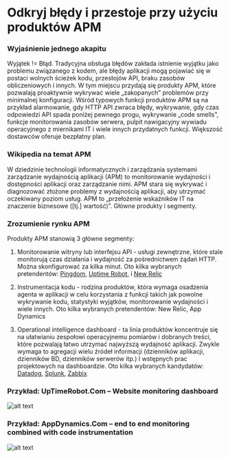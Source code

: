 # Odkryj błędy i przestoje przy użyciu produktów APM


### Wyjaśnienie jednego akapitu

Wyjątek != Błąd. Tradycyjna obsługa błędów zakłada istnienie wyjątku jako problemu związanego z kodem, ale błędy aplikacji mogą pojawiać się w postaci wolnych ścieżek kodu, przestojów API, braku zasobów obliczeniowych i innych. W tym miejscu przydają się produkty APM, które pozwalają proaktywnie wykrywać wiele „zakopanych” problemów przy minimalnej konfiguracji. Wśród typowych funkcji produktów APM są na przykład alarmowanie, gdy HTTP API zwraca błędy, wykrywanie, gdy czas odpowiedzi API spada poniżej pewnego progu, wykrywanie „code smells”, funkcje monitorowania zasobów serwera, pulpit nawigacyjny wywiadu operacyjnego z miernikami IT i wiele innych przydatnych funkcji. Większość dostawców oferuje bezpłatny plan.

### Wikipedia na temat APM

W dziedzinie technologii informatycznych i zarządzania systemami zarządzanie wydajnością aplikacji (APM) to monitorowanie wydajności i dostępności aplikacji oraz zarządzanie nimi. APM stara się wykrywać i diagnozować złożone problemy z wydajnością aplikacji, aby utrzymać oczekiwany poziom usług. APM to „przełożenie wskaźników IT na znaczenie biznesowe ([tj.] wartość)”. Główne produkty i segmenty.

### Zrozumienie rynku APM

Produkty APM stanowią 3 główne segmenty:

1. Monitorowanie witryny lub interfejsu API - usługi zewnętrzne, które stale monitorują czas działania i wydajność za pośrednictwem żądań HTTP. Można skonfigurować za kilka minut. Oto kilka wybranych pretendentów: [Pingdom](https://www.pingdom.com/), [Uptime Robot](https://uptimerobot.com/), i [New Relic](https://newrelic.com/application-monitoring)

2. Instrumentacja kodu - rodzina produktów, która wymaga osadzenia agenta w aplikacji w celu korzystania z funkcji takich jak powolne wykrywanie kodu, statystyki wyjątków, monitorowanie wydajności i wiele innych. Oto kilka wybranych pretendentów: New Relic, App Dynamics

3. Operational intelligence dashboard - ta linia produktów koncentruje się na ułatwianiu zespołowi operacyjnemu pomiarów i dobranych treści, które pozwalają łatwo utrzymać najwyższą wydajność aplikacji. Zwykle wymaga to agregacji wielu źródeł informacji (dzienników aplikacji, dzienników BD, dzienników serwerów itp.) I wstępnych prac projektowych na dashboardzie. Oto kilka wybranych kandydatów: [Datadog](https://www.datadoghq.com/), [Splunk](https://www.splunk.com/), [Zabbix](https://www.zabbix.com/)



 ### Przykład: UpTimeRobot.Com – Website monitoring dashboard
![alt text](/assets/images/uptimerobot.jpg "Website monitoring dashboard")

 ### Przykład: AppDynamics.Com – end to end monitoring combined with code instrumentation
![alt text](/assets/images/app-dynamics-dashboard.png "end to end monitoring combined with code instrumentation")
